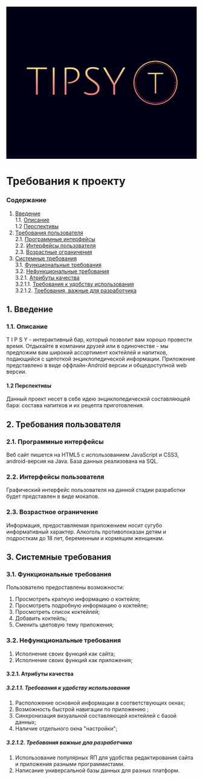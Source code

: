 ![logo](https://github.com/LazuRR/TIPSY/blob/master/docs/mockups/FullColor_1280x1024_72dpi.png) <br/>

# Требования к проекту

### Содержание
1. [Введение](#1) <br>
1.1. [Описание](#1.1) <br>
1.2 [Перспективы](#1.2) <br>
2. [Требования пользователя](#2) <br>
2.1. [Программные интерфейсы](#2.1) <br>
2.2. [Интерфейсы пользователя](#2.2) <br>
2.3. [Возрастные ограничения](#2.3)<br>
3. [Системные требования](#3)<br>
3.1. [Функциональные требования](#3.1)<br> 
3.2. [Нефункциональные требования](#3.2)<br>
3.2.1. [Атрибуты качества](#3.2.1)<br>
3.2.1.1. [Требования к удобству использования](#3.2.1.1)<br>
3.2.1.2. [Требования, важные для разработчика](#3.2.1.2)<br>

## 1. Введение <a name="1"></a>

### 1.1. Описание <a name="1.1"></a>

T I P S Y - интерактивный бар, который позволит вам хорошо провести время.
Отдыхайте в компании друзей или в одиночестве - мы предложим вам широкий
ассортимент коктейлей и напитков, подающийся с щепоткой энциклопедической информации.
Приложение представлено в виде оффлайн-Android версии и общедоступной web версии.

#### 1.2 Перспективы <a name="1.2"></a>

Данный проект несет в себе идею энциклопедической составляющей бара: состава напитков и их рецепта приготовления.

## 2. Требования пользователя <a name="2"></a>

### 2.1. Программные интерфейсы <a name="2.1"></a>

Веб сайт пишется на HTML5 с использованием JavaScript и CSS3, android-версия на Java. База данных реализована на SQL.

### 2.2. Интерфейсы пользователя <a name="2.2"></a>

Графический интерфейс пользователя на данной стадии разработки будет представлен в виде мокапов.

### 2.3. Возрастное ограничение <a name="2.3"></a>

Информация, предоставляемая приложением носит сугубо информативный характер. Алкоголь противопоказан детям и подросткам до 18 лет, беременным и кормящим женщинам. 

## 3. Системные требования <a name="3"></a>

### 3.1. Функциональные требования <a name="3.1"></a>

Пользователю предоставлены возможности:

1. Просмотреть краткую информацию о коктейле;
2. Просмотреть подробную информацию о коктейле;
3. Просмотреть список коктейлей;
4. Добавить коктейль;
5. Сменить цветовую тему приложения;

### 3.2. Нефункциональные требования <a name="3.2"></a>

1. Исполнение своих функций как сайта;
2. Исполнение своих функций как приложения;
 
#### 3.2.1. Атрибуты качества<a name="3.2.1"></a>

##### 3.2.1.1. Требования к удобству использования <a name="3.2.1.1"></a>

  1. Расположение основной информации в соответствующих окнах;
  2. Возможность быстрой навигации по приложению ;
  3. Синхронизация визуальной составляющей коктейлей с базой данных;
  4. Наличие отдельного окна "настройки";
  
##### 3.2.1.2. Требования важные дла разработчика <a name="3.2.1.2"></a>

  1. Использование популярных ЯП для удобства редактирования сайта и приложения разными программистами.
  2. Написание универсальной базы данных для разных платформ.
